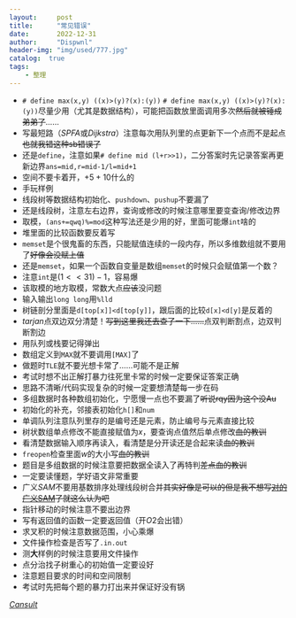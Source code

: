 ```yaml
---
layout:     post
title:      "常见错误"
date:       2022-12-31
author:     "Dispwnl"
header-img: "img/used/777.jpg"
catalog:  true
tags:
    - 整理
---
```

- ```# define max(x,y) ((x)>(y)?(x):(y))``` ```# define max(x,y) ((x)>(y)?(x):(y))```尽量少用（尤其是数据结构），可能把函数放里面调用多次~~然后就被锤成弟弟了~~……
- 写最短路（$SPFA$或$Dijkstra$）注意每次用队列里的点更新下一个点而不是起点~~也就我错这种sb错误了~~
- 还是<code>define</code>，注意如果```# define mid (l+r>>1)```，二分答案时先记录答案再更新边界```ans=mid,r=mid-1/l=mid+1```
- 空间不要卡着开，$+5+10$什么的
- 手玩样例
- 线段树等数据结构初始化、<code>pushdown</code>、<code>pushup</code>不要漏了
- 还是线段树，注意左右边界，查询或修改的时候注意哪里要变查询/修改边界
- 取模，```(ans+=qwq)%=mod```这种写法还是少用的好，里面可能爆<code>int</code>啥的
- 堆里面的比较函数要反着写
- <code>memset</code>是个很鬼畜的东西，只能赋值连续的一段内存，所以多维数组就不要用了~~好像会没赋上值~~
- 还是<code>memset</code>，如果一个函数自变量是数组<code>memset</code>的时候只会赋值第一个数？
- 注意<code>int</code>是$(1<<31)-1$，容易爆
- 该取模的地方取模，常数大点~~应该~~没问题
- 输入输出<code>long long</code>用<code>%lld</code>
- 树链剖分里面是```d[top[x]]<d[top[y]]```，跟后面的比较```d[x]<d[y]```是反着的
- $tarjan$点双边双分清楚！~~写到这里我还去查了一下……~~点双判断割点，边双判断割边
- 用队列或栈要记得弹出
- 数组定义到<code>MAX</code>就不要调用<code>[MAX]</code>了
- 做题时<code>TLE</code>就不要光想卡常了……可能不是正解
- 考试时想不出正解打暴力往死里卡常的时候一定要保证答案正确
- 思路不清晰/代码实现复杂的时候一定要想清楚每一步在码
- 多组数据时各种数组初始化，宁愿慢一点也不要漏了~~听说rqy因为这个没Au~~
- 初始化的补充，邻接表初始化<code>h[]</code>和<code>num</code>
- 单调队列注意队列里存的是编号还是元素，防止编号与元素直接比较
- 树状数组单点修改不能直接赋值为$x$，要查询点值然后单点修改~~血的教训~~
- 看清楚数据输入顺序再读入，看清楚是分开读还是合起来读~~血的教训~~
- ```freopen```检查里面$w$的大小写~~血的教训~~
- 题目是多组数据的时候注意要把数据全读入了再特判~~差点血的教训~~
- 一定要读懂题，学好语文非常重要
- 广义$SAM$不要用基数排序处理线段树合并~~其实好像是可以的但是我不想写[对的广义SAM](https://blog.csdn.net/elijahqi/article/details/79782107?utm_source=blogxgwz2)了就这么认为吧~~
- 指针移动的时候注意不要出边界
- 写有返回值的函数一定要返回值（开$O2$会出错）
- 求叉积的时候注意数据范围，小心乘爆
- 文件操作检查是否写了<code>.in</code><code>.out</code>
- 测**大**样例的时候注意要用文件操作
- 点分治找子树重心的初始值一定要设好
- 注意题目要求的时间和空间限制
- 考试时先把每个题的暴力打出来并保证好没有锅

[$Cansult$](https://cansult.ga/22925.html)

